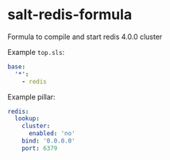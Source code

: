 # salt-redis-formula

Formula to compile and start redis 4.0.0 cluster

Example `top.sls`:

```yml
base:
  '*':
    - redis
```

Example pillar:

```yml
redis:
  lookup:
    cluster:
      enabled: 'no'
    bind: '0.0.0.0'
    port: 6379
```

